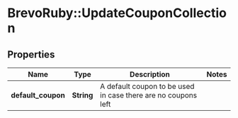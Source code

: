 # BrevoRuby::UpdateCouponCollection

## Properties
Name | Type | Description | Notes
------------ | ------------- | ------------- | -------------
**default_coupon** | **String** | A default coupon to be used in case there are no coupons left | 


